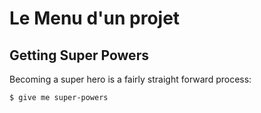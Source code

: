# Le Menu d'un projet

## Getting Super Powers

Becoming a super hero is a fairly straight forward process:

```
$ give me super-powers
```




